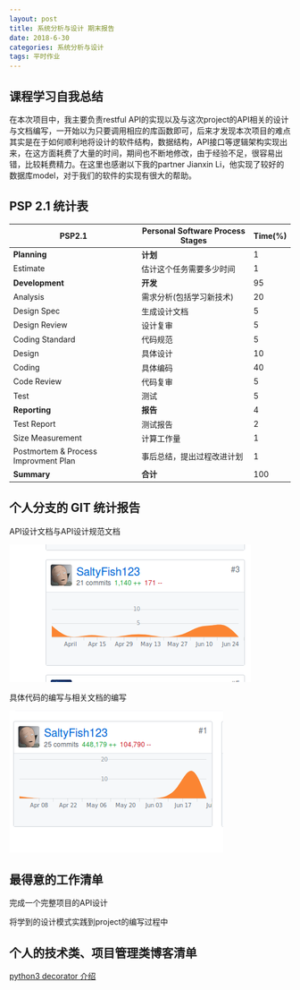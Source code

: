 ```yaml
---
layout: post
title: 系统分析与设计 期末报告
date: 2018-6-30
categories: 系统分析与设计
tags: 平时作业
---
```



## 课程学习自我总结

在本次项目中，我主要负责restful API的实现以及与这次project的API相关的设计与文档编写，一开始以为只要调用相应的库函数即可，后来才发现本次项目的难点其实是在于如何顺利地将设计的软件结构，数据结构，API接口等逻辑架构实现出来，在这方面耗费了大量的时间，期间也不断地修改，由于经验不足，很容易出错，比较耗费精力。在这里也感谢以下我的partner Jianxin Li，他实现了较好的数据库model，对于我们的软件的实现有很大的帮助。

## PSP 2.1 统计表

| PSP2.1                               | Personal Software Process Stages | Time(%) |
| ------------------------------------ | -------------------------------- | ---- |
| **Planning**                         | **计划**                         | 1    |
| Estimate                             | 估计这个任务需要多少时间         | 1    |
| **Development**                      | **开发**                         | 95   |
| Analysis                             | 需求分析(包括学习新技术)         | 20   |
| Design Spec                          | 生成设计文档                     | 5    |
| Design Review                        | 设计复审                         | 5    |
| Coding Standard                      | 代码规范                         | 5    |
| Design                               | 具体设计                         | 10   |
| Coding                               | 具体编码                         | 40   |
| Code Review                          | 代码复审                         | 5    |
| Test                                 | 测试                             | 5    |
| **Reporting**                        | **报告**                         | 4    |
| Test Report                          | 测试报告                         | 2    |
| Size Measurement                     | 计算工作量                       | 1    |
| Postmortem & Process Improvment Plan | 事后总结，提出过程改进计划       | 1    |
| **Summary**                              | **合计**                             | 100     |

## 个人分支的 GIT 统计报告

API设计文档与API设计规范文档

![Dashboard](Dashboard.png)

具体代码的编写与相关文档的编写

![BackEndServer](BackEndServer.png)

## 最得意的工作清单

完成一个完整项目的API设计

将学到的设计模式实践到project的编写过程中

## 个人的技术类、项目管理类博客清单

[python3 decorator 介绍](https://saltyfish123.github.io/15331047_homework_3/)
